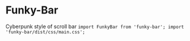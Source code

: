 # Funky-Bar
Cyberpunk style of scroll bar
`
import FunkyBar from 'funky-bar';
import 'funky-bar/dist/css/main.css';
`
